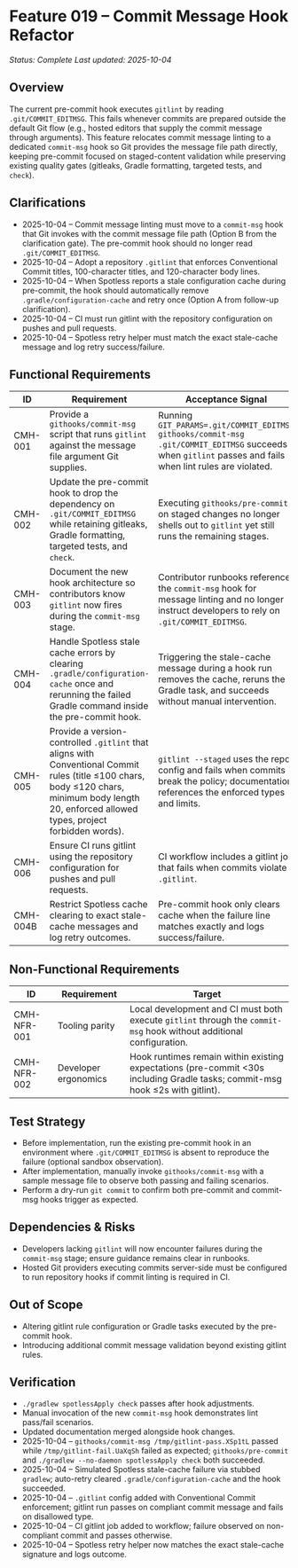 # Feature 019 – Commit Message Hook Refactor

_Status: Complete_
_Last updated: 2025-10-04_

## Overview
The current pre-commit hook executes `gitlint` by reading `.git/COMMIT_EDITMSG`. This fails whenever commits are prepared outside the default Git flow (e.g., hosted editors that supply the commit message through arguments). This feature relocates commit message linting to a dedicated `commit-msg` hook so Git provides the message file path directly, keeping pre-commit focused on staged-content validation while preserving existing quality gates (gitleaks, Gradle formatting, targeted tests, and `check`).

## Clarifications
- 2025-10-04 – Commit message linting must move to a `commit-msg` hook that Git invokes with the commit message file path (Option B from the clarification gate). The pre-commit hook should no longer read `.git/COMMIT_EDITMSG`.
- 2025-10-04 – Adopt a repository `.gitlint` that enforces Conventional Commit titles, 100-character titles, and 120-character body lines.
- 2025-10-04 – When Spotless reports a stale configuration cache during pre-commit, the hook should automatically remove `.gradle/configuration-cache` and retry once (Option A from follow-up clarification).
- 2025-10-04 – CI must run gitlint with the repository configuration on pushes and pull requests.
- 2025-10-04 – Spotless retry helper must match the exact stale-cache message and log retry success/failure.

## Functional Requirements
| ID | Requirement | Acceptance Signal |
|----|-------------|-------------------|
| CMH-001 | Provide a `githooks/commit-msg` script that runs `gitlint` against the message file argument Git supplies. | Running `GIT_PARAMS=.git/COMMIT_EDITMSG githooks/commit-msg .git/COMMIT_EDITMSG` succeeds when `gitlint` passes and fails when lint rules are violated. |
| CMH-002 | Update the pre-commit hook to drop the dependency on `.git/COMMIT_EDITMSG` while retaining gitleaks, Gradle formatting, targeted tests, and `check`. | Executing `githooks/pre-commit` on staged changes no longer shells out to `gitlint` yet still runs the remaining stages. |
| CMH-003 | Document the new hook architecture so contributors know `gitlint` now fires during the `commit-msg` stage. | Contributor runbooks reference the `commit-msg` hook for message linting and no longer instruct developers to rely on `.git/COMMIT_EDITMSG`. |
| CMH-004 | Handle Spotless stale cache errors by clearing `.gradle/configuration-cache` once and rerunning the failed Gradle command inside the pre-commit hook. | Triggering the stale-cache message during a hook run removes the cache, reruns the Gradle task, and succeeds without manual intervention. |
| CMH-005 | Provide a version-controlled `.gitlint` that aligns with Conventional Commit rules (title ≤100 chars, body ≤120 chars, minimum body length 20, enforced allowed types, project forbidden words). | `gitlint --staged` uses the repo config and fails when commits break the policy; documentation references the enforced types and limits. |
| CMH-006 | Ensure CI runs gitlint using the repository configuration for pushes and pull requests. | CI workflow includes a gitlint job that fails when commits violate `.gitlint`. |
| CMH-004B | Restrict Spotless cache clearing to exact stale-cache messages and log retry outcomes. | Pre-commit hook only clears cache when the failure line matches exactly and logs success/failure. |

## Non-Functional Requirements
| ID | Requirement | Target |
|----|-------------|--------|
| CMH-NFR-001 | Tooling parity | Local development and CI must both execute `gitlint` through the `commit-msg` hook without additional configuration. |
| CMH-NFR-002 | Developer ergonomics | Hook runtimes remain within existing expectations (pre-commit <30s including Gradle tasks; commit-msg hook ≤2s with gitlint). |

## Test Strategy
- Before implementation, run the existing pre-commit hook in an environment where `.git/COMMIT_EDITMSG` is absent to reproduce the failure (optional sandbox observation).
- After implementation, manually invoke `githooks/commit-msg` with a sample message file to observe both passing and failing scenarios.
- Perform a dry-run `git commit` to confirm both pre-commit and commit-msg hooks trigger as expected.

## Dependencies & Risks
- Developers lacking `gitlint` will now encounter failures during the `commit-msg` stage; ensure guidance remains clear in runbooks.
- Hosted Git providers executing commits server-side must be configured to run repository hooks if commit linting is required in CI.

## Out of Scope
- Altering gitlint rule configuration or Gradle tasks executed by the pre-commit hook.
- Introducing additional commit message validation beyond existing gitlint rules.

## Verification
- `./gradlew spotlessApply check` passes after hook adjustments.
- Manual invocation of the new `commit-msg` hook demonstrates lint pass/fail scenarios.
- Updated documentation merged alongside hook changes.
- 2025-10-04 – `githooks/commit-msg /tmp/gitlint-pass.XSp1tL` passed while `/tmp/gitlint-fail.UaXqSh` failed as expected; `githooks/pre-commit` and `./gradlew --no-daemon spotlessApply check` both succeeded.
- 2025-10-04 – Simulated Spotless stale-cache failure via stubbed `gradlew`; auto-retry cleared `.gradle/configuration-cache` and the hook succeeded.
- 2025-10-04 – `.gitlint` config added with Conventional Commit enforcement; gitlint run passes on compliant commit message and fails on disallowed type.
- 2025-10-04 – CI gitlint job added to workflow; failure observed on non-compliant commit and passes otherwise.
- 2025-10-04 – Spotless retry helper now matches the exact stale-cache signature and logs outcome.
